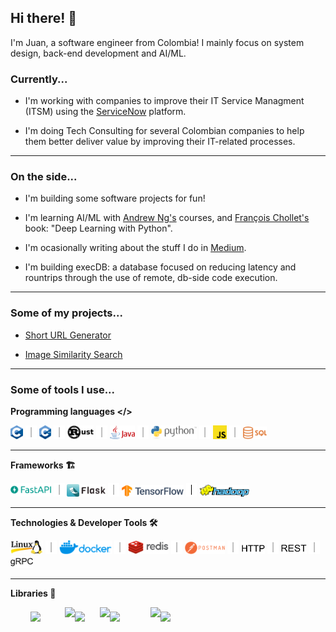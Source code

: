## Hi there! 👋

I'm Juan, a software engineer from Colombia!  I mainly focus on system design, back-end development and AI/ML.

### Currently...

- I'm working with companies to improve their IT Service Managment (ITSM) using the [ServiceNow](https://www.servicenow.com/) platform.

- I'm doing Tech Consulting for several Colombian companies to help them better deliver value by improving their IT-related processes.

---

### On the side...

- I'm building some software projects for fun!

- I'm learning AI/ML with [Andrew Ng's](https://www.coursera.org/instructor/andrewng) courses, and [François Chollet's](https://github.com/fchollet) book: "Deep Learning with Python".

- I'm ocasionally writing about the stuff I do in [Medium](https://medium.com/@juanfernandoplata).

- I'm building execDB: a database focused on reducing latency and rountrips through the use of remote, db-side code execution.

---

### Some of my projects...

- [Short URL Generator](https://github.com/juanfernandoplata/shorturl)

- [Image Similarity Search](https://github.com/juanfernandoplata/predizer-dpsp)

---

### Some of tools I use...

**Programming languages </>**

<img
    height=22
    src="https://raw.githubusercontent.com/juanfernandoplata/juanfernandoplata/refs/heads/main/c.png"
/>
<img
    height=22px
    src="https://raw.githubusercontent.com/juanfernandoplata/juanfernandoplata/refs/heads/main/pipe.png"
/>
<img
    height=22
    src="https://raw.githubusercontent.com/juanfernandoplata/juanfernandoplata/refs/heads/main/c++.png"
/>
<img
    height=22px
    src="https://raw.githubusercontent.com/juanfernandoplata/juanfernandoplata/refs/heads/main/pipe.png"
/>
<a href="https://www.rust-lang.org"><img
    height=22
    src="https://raw.githubusercontent.com/juanfernandoplata/juanfernandoplata/refs/heads/main/rust.png"
/></a>
<img
    height=22px
    src="https://raw.githubusercontent.com/juanfernandoplata/juanfernandoplata/refs/heads/main/pipe.png"
/>
<a href="https://www.java.com"><img
    height=22
    src="https://raw.githubusercontent.com/juanfernandoplata/juanfernandoplata/refs/heads/main/java.png"
/></a>
<img
    height=22px
    src="https://raw.githubusercontent.com/juanfernandoplata/juanfernandoplata/refs/heads/main/pipe.png"
/>
<a href="https://www.python.org"><img
    height=22
    src="https://raw.githubusercontent.com/juanfernandoplata/juanfernandoplata/refs/heads/main/python.png"
/></a>
<img
    height=22px
    src="https://raw.githubusercontent.com/juanfernandoplata/juanfernandoplata/refs/heads/main/pipe.png"
/>
<a href="https://developer.mozilla.org/es/docs/Web/JavaScript"><img
    height=22
    src="https://raw.githubusercontent.com/juanfernandoplata/juanfernandoplata/refs/heads/main/js.png"
/></a>
<img
    height=22px
    src="https://raw.githubusercontent.com/juanfernandoplata/juanfernandoplata/refs/heads/main/pipe.png"
/>
<img
    height=20
    src="https://raw.githubusercontent.com/juanfernandoplata/juanfernandoplata/refs/heads/main/sql.png"
/>

---

**Frameworks 🏗️**

<a href="https://fastapi.tiangolo.com"><img
    height=22
    src="https://raw.githubusercontent.com/juanfernandoplata/juanfernandoplata/refs/heads/main/fastapi.png"
/></a>
<img
    height=22px
    src="https://raw.githubusercontent.com/juanfernandoplata/juanfernandoplata/refs/heads/main/pipe.png"
/>
<a href="https://flask.palletsprojects.com/"><img
    height=20
    src="https://raw.githubusercontent.com/juanfernandoplata/juanfernandoplata/refs/heads/main/flask.png"
/></a>
<img
    height=22px
    src="https://raw.githubusercontent.com/juanfernandoplata/juanfernandoplata/refs/heads/main/pipe.png"
/>
<a href="https://www.tensorflow.org"><img
    height=19
    src="https://raw.githubusercontent.com/juanfernandoplata/juanfernandoplata/refs/heads/main/tf.png"
/></a>
<img
    height=22px
    src="https://raw.githubusercontent.com/juanfernandoplata/juanfernandoplata/refs/heads/main/pipe.png"
/>
<a href="https://hadoop.apache.org/"><img
    height=19
    src="https://raw.githubusercontent.com/juanfernandoplata/juanfernandoplata/refs/heads/main/hadoop.png"
/></a>

---

**Technologies & Developer Tools 🛠️**

<a href="https://www.linux.org"><img
    height=22
    src="https://raw.githubusercontent.com/juanfernandoplata/juanfernandoplata/refs/heads/main/linux.jpg"
/></a>
<img
    height=22px
    src="https://raw.githubusercontent.com/juanfernandoplata/juanfernandoplata/refs/heads/main/pipe.png"
/>
<a href="https://www.docker.com/"><img
    height=22
    src="https://raw.githubusercontent.com/juanfernandoplata/juanfernandoplata/refs/heads/main/docker.png"
/></a>
<img
    height=22px
    src="https://raw.githubusercontent.com/juanfernandoplata/juanfernandoplata/refs/heads/main/pipe.png"
/>
<a href="https://www.redis.io/"><img
    height=22
    src="https://raw.githubusercontent.com/juanfernandoplata/juanfernandoplata/refs/heads/main/redis.png"
/></a>
<img
    height=22px
    src="https://raw.githubusercontent.com/juanfernandoplata/juanfernandoplata/refs/heads/main/pipe.png"
/>
<a href="https://hadoop.postman.com/"><img
    height=20
    src="https://raw.githubusercontent.com/juanfernandoplata/juanfernandoplata/refs/heads/main/postman.png"
/></a>
<img
    height=22px
    src="https://raw.githubusercontent.com/juanfernandoplata/juanfernandoplata/refs/heads/main/pipe.png"
/>
<img
    height=19
    src="https://raw.githubusercontent.com/juanfernandoplata/juanfernandoplata/refs/heads/main/HTTP.png"
/>
<img
    height=22px
    src="https://raw.githubusercontent.com/juanfernandoplata/juanfernandoplata/refs/heads/main/pipe.png"
/>
<img
    height=19
    src="https://raw.githubusercontent.com/juanfernandoplata/juanfernandoplata/refs/heads/main/REST.png"
/>
<img
    height=22px
    src="https://raw.githubusercontent.com/juanfernandoplata/juanfernandoplata/refs/heads/main/pipe.png"
/>
<img
    height=19
    src="https://raw.githubusercontent.com/juanfernandoplata/juanfernandoplata/refs/heads/main/grpc.png"
/>

---

**Libraries 📖**

<div style="margin-left:32px;margin-bottom:17px;display:flex;align-items:center">
    <img
        width=55px
        src="https://victorzhou.com/static/c309c4c6a7bbdb43cf1f290786ce47ab/39600/keras-logo.png"
    />
    <img
        height=30px
        src="https://simpsonstudio-ni.com/wp-content/uploads/2018/12/straight-vertical-line-png-8.png"
    />
    <img
        width=40px
        src="https://pypi-camo.freetls.fastly.net/b86b2758380b6bc7cbdf4ff97fda9826a3b74aa2/68747470733a2f2f7261772e67697468756275736572636f6e74656e742e636f6d2f7363696b69742d6c6561726e2f7363696b69742d6c6561726e2f6d61696e2f646f632f6c6f676f732f7363696b69742d6c6561726e2d6c6f676f2e706e67"
    />
    <img
        height=30px
        src="https://simpsonstudio-ni.com/wp-content/uploads/2018/12/straight-vertical-line-png-8.png"
    />
    <img
        width=65px
        src="https://encrypted-tbn0.gstatic.com/images?q=tbn:ANd9GcTiz6EV85ecn7oer2pKtZmyiHlcC7ugUm50wA&s"
    />
    <img
        height=30px
        src="https://simpsonstudio-ni.com/wp-content/uploads/2018/12/straight-vertical-line-png-8.png"
    />
    <img
        width=55px
        src="https://miro.medium.com/v2/resize:fit:800/1*F2BHs6p9erpiGKro5Pg1uQ.png"
    />
</div>
